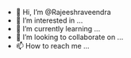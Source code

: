 - 👋 Hi, I’m @Rajeeshraveendra
- 👀 I’m interested in ...
- 🌱 I’m currently learning ...
- 💞️ I’m looking to collaborate on ...
- 📫 How to reach me ...

<!---
Rajeeshraveendra/Rajeeshraveendra is a ✨ special ✨ repository because its `README.md` (this file) appears on your GitHub profile.
You can click the Preview link to take a look at your changes.
--->
